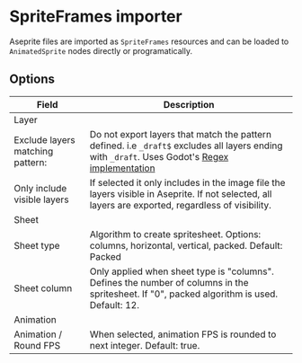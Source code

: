 <!--
headings-nav-max-level: 1
-->
# SpriteFrames importer

Aseprite files are imported as `SpriteFrames` resources and can be loaded to `AnimatedSprite` nodes directly or programatically.

## Options

| Field                   | Description |
| ----------------------- | ----------- |
| Layer ||
| Exclude layers matching pattern: | Do not export layers that match the pattern defined. i.e `_draft$` excludes all layers ending with `_draft`. Uses Godot's [Regex implementation](https://docs.godotengine.org/en/stable/classes/class_regex.html)  |
| Only include visible layers | If selected it only includes in the image file the layers visible in Aseprite. If not selected, all layers are exported, regardless of visibility.|
| Sheet ||
| Sheet type | Algorithm to create spritesheet. Options: columns, horizontal, vertical, packed. Default: Packed|
| Sheet column | Only applied when sheet type is "columns". Defines the number of columns in the spritesheet. If "0", packed algorithm is used. Default: 12.
| Animation ||
| Animation / Round FPS | When selected, animation FPS is rounded to next integer. Default: true.|
